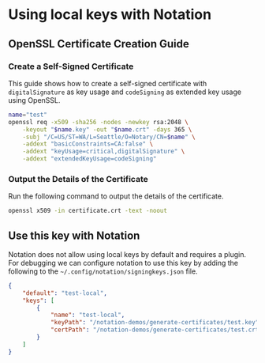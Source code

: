 # Using local keys with Notation

## OpenSSL Certificate Creation Guide

### Create a Self-Signed Certificate

This guide shows how to create a self-signed certificate with `digitalSignature` as key usage and `codeSigning` as extended key usage using OpenSSL.

```bash
name="test"
openssl req -x509 -sha256 -nodes -newkey rsa:2048 \
    -keyout "$name.key" -out "$name.crt" -days 365 \
    -subj "/C=US/ST=WA/L=Seattle/O=Notary/CN=$name" \
    -addext "basicConstraints=CA:false" \
    -addext "keyUsage=critical,digitalSignature" \
    -addext "extendedKeyUsage=codeSigning"
```

### Output the Details of the Certificate

Run the following command to output the details of the certificate.

```bash
openssl x509 -in certificate.crt -text -noout
```

## Use this key with Notation

Notation does not allow using local keys by default and requires a plugin. 
For debugging we can configure notation to use this key by adding 
the following to the `~/.config/notation/signingkeys.json` file.

```json
{
    "default": "test-local",
    "keys": [
        {
            "name": "test-local",
            "keyPath": "/notation-demos/generate-certificates/test.key",
            "certPath": "/notation-demos/generate-certificates/test.crt"
        }
    ]
}
```

